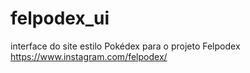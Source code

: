 # felpodex_ui
interface do site estilo Pokédex para o projeto Felpodex https://www.instagram.com/felpodex/
